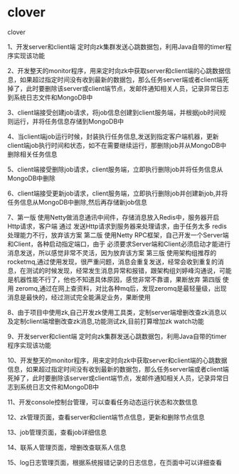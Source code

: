 # clover
clover

1、开发server和client端 定时向zk集群发送心跳数据包，利用Java自带的timer程序实现该功能 

2、开发整天的monitor程序，用来定时向zk中获取server和client端的心跳数据信息，如果超过指定时间没有收到最新的数据包，那么任务server端或者client端死掉了，此时要删除该server或client端节点，发邮件通知相关人员，记录异常日志到系统日志文件和MongoDB中 

3、client端接受创建job请求，将job信息创建到client服务端，并根据job时间规则运行，并将任务信息存储到MongoDB中 

4、当client端job运行时候，封装执行任务信息,发送到指定客户端机器，更新client端job执行时间和状态，如不在需要继续运行，那删除job并从MongoDB中删除相关任务信息 

5、client端接受删除job请求，client服务端，立即执行删除job并将任务信息从MongoDB中删除 

6、client端接受更新job请求，client服务端，立即执行删除job并创建新job,并将任务信息从MongoDB中删除,然后再存储新job信息 

7、第一版 使用Netty做消息通讯中间件，存储消息放入Redis中，服务器开启Http请求，客户端 通过 发送Http请求到服务器来处理请求，由于任务太多 redis处理能力不行，放弃该方案 第二版 使用Netty RPC框架，自己开发一个Server端和Client，各种启动指定端口，由于 必须要求Server端和Client必须启动才能进行消息发送，所以感觉非常不灵活，因为放弃该方案 第三版 使用架构组推荐的rocketmq,通过使用发现，很严重问题，消息会重复发送，经常会收到重复的消息，在测试的时候发现，经常发生消息异常和报错，跟架构组刘婷峰沟通说，可能是机器性能不行了，他也不知道具体原因，感觉非常不靠谱，果断放弃 第四版 使用 zeromq,通过在网上查资料，对比各种mq后，发现zeromq是最轻量级，出现消息是最快的，经过测试完全能满足业务，果断使用 

8、由于项目中使用zk,自己开发zk使用工具类，定制server端增删改查zk消息以及定制client端增删改查zk消息,功能测试zk,目前打算增加zk watch功能 

9、开发server和client端 定时向zk集群发送心跳数据包，利用Java自带的timer程序实现该功能 

10、开发整天的monitor程序，用来定时向zk中获取server和client端的心跳数据信息，如果超过指定时间没有收到最新的数据包，那么任务server端或者client端死掉了，此时要删除该server或client端节点，发邮件通知相关人员，记录异常日志到系统日志文件和MongoDB中 

11、开发console控制台管理，可以查看任务动态运行状态和次数信息 

12、zk管理页面，查看server和client端节点信息，更新和删除节点信息 

13、job管理页面，查看job详细信息 

14、联系人管理页面，增删改查联系人信息 

15、log日志管理页面，根据系统报错记录的日志信息，在页面中可以详细查看

